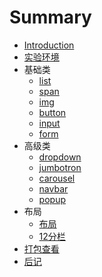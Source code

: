 # Summary

* [Introduction](book/0.perface.md)
* [实验环境](book/1.1env.md)
* 基础类
   * [list](book/basic/2.list.md)
   * [span](book/basic/3.span.md)
   * [img](book/basic/4.img.md)
   * [button](book/basic/5.button.md)
   * [input](book/basic/6.input.md)
   * [form](book/basic/7.form)
* 高级类
   * [dropdown](book/adv/0.dropdown.md)
   * [jumbotron](book/adv/1.jumbotron.md)
   * [carousel](book/adv/2.carousel.md)
   * [navbar](book/adv/3.navbar.md)
   * [popup](book/adv/4.popup.md)
* 布局
   * [布局](book/adv/1.layout.md)
   * [12分栏](book/adv/2.layoutWhy12.md)
* [打包查看](book/2.pack.md)
* [后记](book/9.paperback.md)

